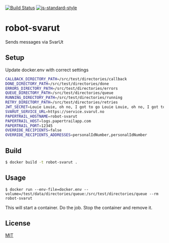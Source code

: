 [![Build Status](https://travis-ci.org/telemark/robot-svarut.svg?branch=master)](https://travis-ci.org/telemark/robot-svarut)
[![js-standard-style](https://img.shields.io/badge/code%20style-standard-brightgreen.svg?style=flat)](https://github.com/feross/standard)

# robot-svarut

Sends messages via SvarUt

## Setup

Update docker.env with correct settings

```bash
CALLBACK_DIRECTORY_PATH=/src/test/directories/callback
DONE_DIRECTORY_PATH=/src/test/directories/done
ERRORS_DIRECTORY_PATH=/src/test/directories/errors
QUEUE_DIRECTORY_PATH=/src/test/directories/queue
RUNNING_DIRECTORY_PATH=/src/test/directories/running
RETRY_DIRECTORY_PATH=/src/test/directories/retries
JWT_SECRET=Louie Louie, oh no, I got to go Louie Louie, oh no, I got to go
SVARUT_SERVICE_URL=https://service.svarut.no
PAPERTRAIL_HOSTNAME=robot-svarut
PAPERTRAIL_HOST=logs.papertrailapp.com
PAPERTRAIL_PORT=12345
OVERRIDE_RECIPIENTS=false
OVERRIDE_RECIPIENTS_ADDRESSES=personalIdNumber,personalIdNumber
```

## Build

```bash
$ docker build -t robot-svarut .
```

## Usage

```
$ docker run --env-file=docker.env --volume=/test/data/directories/queue:/src/test/directories/queue --rm robot-svarut
```

This will start a container. Do the job. Stop the container and remove it.

## License

[MIT](LICENSE)
